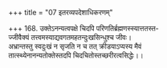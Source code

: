 +++
title = "07 इतरव्यपदेशाधिकरणम्"

+++
168. उक्तेऽनन्यत्वपक्षे चिदपि परिणतिर्ब्रह्मणस्स्यात्ततस्त-  
ज्जीवैक्यं तत्त्वमस्याद्यवगतमहतन्दुःखसिन्धुश्च जीवः।  
अभ्रान्तस्तु स्वदुःखं न सृजति न च तत् क्रीडयाऽप्यस्य मैवं  
तात्स्थ्येनानन्यतोक्तेस्तदपि चिदचितोस्तच्छरीरत्वसिद्धेः।।